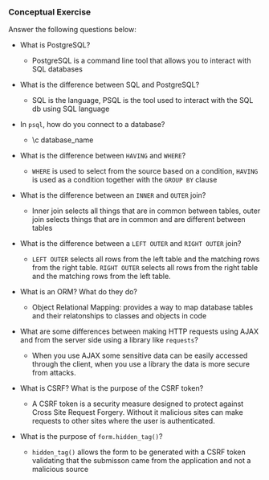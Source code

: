 ### Conceptual Exercise

Answer the following questions below:

- What is PostgreSQL?
  - PostgreSQL is a command line tool that allows you to interact with SQL databases

- What is the difference between SQL and PostgreSQL?
  - SQL is the language, PSQL is the tool used to interact with the SQL db using SQL language

- In `psql`, how do you connect to a database?
  - \c database_name

- What is the difference between `HAVING` and `WHERE`?
  - `WHERE` is used to select from the source based on a condition, `HAVING` is used as a condition together with the `GROUP BY` clause

- What is the difference between an `INNER` and `OUTER` join?
  - Inner join selects all things that are in common between tables, outer join selects things that are in common and are different between tables

- What is the difference between a `LEFT OUTER` and `RIGHT OUTER` join?
  - `LEFT OUTER` selects all rows from the left table and the matching rows from the right table. `RIGHT OUTER` selects all rows from the right table and the matching rows from the left table.

- What is an ORM? What do they do?
  - Object Relational Mapping: provides a way to map database tables and their relatonships to classes and objects in code

- What are some differences between making HTTP requests using AJAX 
  and from the server side using a library like `requests`?
    - When you use AJAX some sensitive data can be easily accessed through the client, when you use a library the data is more secure from attacks.

- What is CSRF? What is the purpose of the CSRF token?
  - A CSRF token is a security measure designed to protect against Cross Site Request Forgery. Without it malicious sites can make requests to other sites where the user is authenticated.

- What is the purpose of `form.hidden_tag()`?
  - `hidden_tag()` allows the form to be generated with a CSRF token validating that the submisson came from the application and not a malicious source
